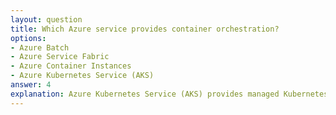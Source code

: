 ```yaml
---
layout: question
title: Which Azure service provides container orchestration?
options:
- Azure Batch
- Azure Service Fabric
- Azure Container Instances
- Azure Kubernetes Service (AKS)
answer: 4
explanation: Azure Kubernetes Service (AKS) provides managed Kubernetes container orchestration, making it easy to deploy and manage containerized applications at scale.
---
```

